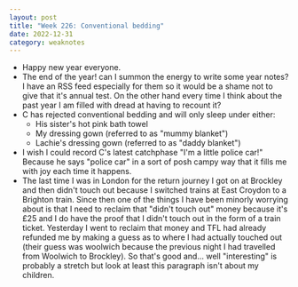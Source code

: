```yaml
---
layout: post
title: "Week 226: Conventional bedding"
date: 2022-12-31
category: weaknotes
---
```

* Happy new year everyone.
* The end of the year! can I summon the energy to write some year notes? I have an RSS feed especially for them so it would be a shame not to give that it's annual test. On the other hand every time I think about the past year I am filled with dread at having to recount it?
* C has rejected conventional bedding and will only sleep under either:
  * His sister's hot pink bath towel
  * My dressing gown (referred to as "mummy blanket")
  * Lachie's dressing gown (referred to as "daddy blanket")
* I wish I could record C's latest catchphase "I'm a little police car!" Because he says "police car" in a sort of posh campy way that it fills me with joy each time it happens.
* The last time I was in London for the return journey I got on at Brockley and then didn't touch out because I switched trains at East Croydon to a Brighton train. Since then one of the things I have been minorly worrying about is that I need to reclaim that "didn't touch out" money because it's £25 and I do have the proof that I didn't touch out in the form of a train ticket. Yesterday I went to reclaim that money and TFL had already refunded me by making a guess as to where I had actually touched out (their guess was woolwich because the previous night I had travelled from Woolwich to Brockley). So that's good and... well "interesting" is probably a stretch but look at least this paragraph isn't about my children.
